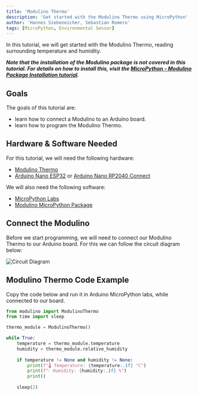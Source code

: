 ```yaml
---
title: 'Modulino Thermo'
description: 'Get started with the Modulino Thermo using MicroPython'
author: 'Hannes Siebeneicher, Sebastian Romero'
tags: [MicroPython, Environmental Sensor]
---
```


In this tutorial, we will get started with the Modulino Thermo, reading surrounding temperature and humidity.

***Note that the installation of the Modulino package is not covered in this tutorial. For details on how to install this, visit the [MicroPython - Modulino Package Installation tutorial](/micropython/modulinos/installation).***

## Goals

The goals of this tutorial are:

- learn how to connect a Modulino to an Arduino board.
- learn how to program the Modulino Thermo.

## Hardware & Software Needed

For this tutorial, we will need the following hardware:
- [Modulino Thermo](https://store.arduino.cc/products/plug-and-make-kit)
- [Arduino Nano ESP32](https://store.arduino.cc/products/nano-esp32?queryID=undefined) or [Arduino Nano RP2040 Connect](https://store.arduino.cc/en-se/products/arduino-nano-rp2040-connect)

We will also need the following software:
- [MicroPython Labs](https://lab-micropython.arduino.cc/)
- [Modulino MicroPython Package](https://github.com/arduino/arduino-modulino-mpy)

## Connect the Modulino

Before we start programming, we will need to connect our Modulino Thermo to our Arduino board. For this we can follow the circuit diagram below:

![Circuit Diagram]()

## Modulino Thermo Code Example

Copy the code below and run it in Arduino MicroPython labs, while connected to our board.

```python
from modulino import ModulinoThermo
from time import sleep

thermo_module = ModulinoThermo()

while True:    
    temperature = thermo_module.temperature
    humidity = thermo_module.relative_humidity
    
    if temperature != None and humidity != None:
        print(f"🌡️ Temperature: {temperature:.1f} °C")
        print(f"💧 Humidity: {humidity:.1f} %")    
        print()
        
    sleep(2)
````
